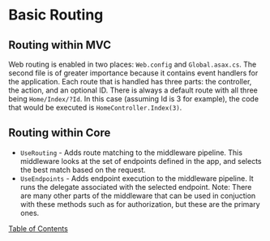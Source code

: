 # Basic Routing

## Routing within MVC
Web routing is enabled in two places: `Web.config` and `Global.asax.cs`. The second file is of greater importance because it contains event handlers for the application. Each route that is handled has three parts: the controller, the action, and an optional ID. There is always a default route with all three being `Home/Index/?Id`. In this case (assuming Id is 3 for example), the code that would be executed is `HomeController.Index(3)`.

## Routing within Core
- `UseRouting` - Adds route matching to the middleware pipeline. This middleware looks at the set of endpoints defined in the app, and selects the best match based on the request.
- `UseEndpoints` - Adds endpoint execution to the middleware pipeline. It runs the delegate associated with the selected endpoint.
Note: There are many other parts of the middleware that can be used in conjuction with these methods such as for authorization, but these are the primary ones.



[Table of Contents](README.md)
